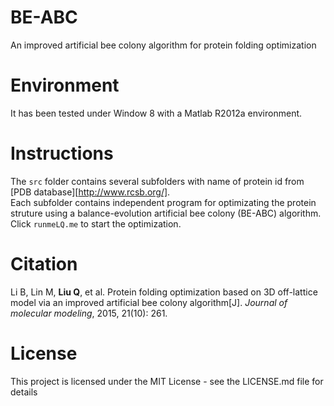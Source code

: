 # BE-ABC
An improved artificial bee colony algorithm for protein folding optimization

# Environment 
It has been tested under Window 8 with a Matlab R2012a environment.

# Instructions
The `src` folder contains several subfolders with name of protein id from [PDB database][http://www.rcsb.org/].  
Each subfolder contains independent program for optimizating the protein struture using a balance-evolution artificial bee colony (BE-ABC) algorithm.  
Click `runmeLQ.me` to start the optimization.  

# Citation
Li B, Lin M, **Liu Q**, et al. Protein folding optimization based on 3D off-lattice model via an improved artificial bee colony algorithm[J]. *Journal of molecular modeling*, 2015, 21(10): 261.

# License
This project is licensed under the MIT License - see the LICENSE.md file for details

